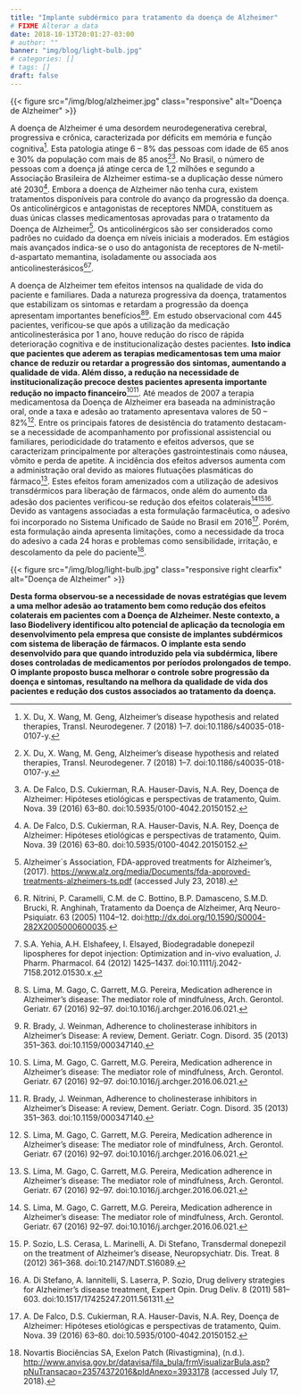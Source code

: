 ```yaml
---
title: "Implante subdérmico para tratamento da doença de Alzheimer"
# FIXME Alterar a data
date: 2018-10-13T20:01:27-03:00
# author: ""
banner: "img/blog/light-bulb.jpg"
# categories: []
# tags: []
draft: false
---
```


{{< figure src="/img/blog/alzheimer.jpg" class="responsive" alt="Doença de Alzheimer" >}}

A doença de Alzheimer é uma desordem neurodegenerativa cerebral, progressiva e crônica, caracterizada por déficits em memória e função cognitiva[^1]. Esta patologia atinge 6 – 8% das pessoas com idade de 65 anos e 30% da população com mais de 85 anos[^1][^2]. No Brasil, o número de pessoas com a doença já atinge cerca de 1,2 milhões e segundo a Associação Brasileira de Alzheimer estima-se a duplicação desse número até 2030[^2]. Embora a doença de Alzheimer não tenha cura, existem tratamentos disponíveis para controle do avanço da progressão da doença. Os anticolinérgicos e antagonistas de receptores NMDA, constituem as duas únicas classes medicamentosas aprovadas para o tratamento da Doença de Alzheimer[^3]. Os anticolinérgicos são ser considerados como padrões no cuidado da doença em níveis iniciais a moderados. Em estágios mais avançados indica-se o uso do antagonista de receptores de N-metil-d-aspartato memantina, isoladamente ou associada aos anticolinesterásicos[^4][^5].

A doença de Alzheimer tem efeitos intensos na qualidade de vida do paciente e familiares. Dada a natureza progressiva da doença, tratamentos que estabilizam os sintomas e retardam a progressão da doença apresentam importantes benefícios[^6][^7]. Em estudo observacional com 445 pacientes, verificou-se que após a utilização da medicação anticolinesterásica por 1 ano, houve redução do risco de rápida deterioração cognitiva e de institucionalização destes pacientes. **Isto indica que pacientes que aderem as terapias medicamentosas tem uma maior chance de reduzir ou retardar a progressão dos sintomas, aumentando a qualidade de vida. Além disso, a redução na necessidade de institucionalização precoce destes pacientes apresenta importante redução no impacto financeiro**[^6][^7]. Até meados de 2007 a terapia medicamentosa da Doença de Alzheimer era baseada na administração oral, onde a taxa e adesão ao tratamento apresentava valores de 50 – 82%[^6]. Entre os principais fatores de desistência do tratamento destacam-se a necessidade de acompanhamento por profissional assistencial ou familiares, periodicidade do tratamento e efeitos adversos, que se caracterizam principalmente por alterações gastrointestinais como náusea, vômito e perda de apetite. A incidência dos efeitos adversos aumenta com a administração oral devido as maiores flutuações plasmáticas do fármaco[^6]. Estes efeitos foram amenizados com a utilização de adesivos transdérmicos para liberação de fármacos, onde além do aumento da adesão dos pacientes verificou-se redução dos efeitos colaterais[^6][^8][^9]. Devido as vantagens associadas a esta formulação farmacêutica, o adesivo foi incorporado no Sistema Unificado de Saúde no Brasil em 2016[^2]. Porém, esta formulação ainda apresenta limitações, como a necessidade da troca do adesivo a cada 24 horas e problemas como sensibilidade, irritação, e descolamento da pele do paciente[^10].

{{< figure src="/img/blog/light-bulb.jpg" class="responsive right clearfix" alt="Doença de Alzheimer" >}}

**Desta forma observou-se a necessidade de novas estratégias que levem a uma melhor adesão ao tratamento bem como redução dos efeitos colaterais em pacientes com a Doença de Alzheimer. Neste contexto, a Iaso Biodelivery identificou alto potencial de aplicação da tecnologia em desenvolvimento pela empresa que consiste de implantes subdérmicos com sistema de liberação de fármacos. O implante esta sendo desenvolvido para que quando introduzido pela via subdérmica, libere doses controladas de medicamentos por períodos prolongados de tempo. O implante proposto busca melhorar o controle sobre progressão da doença e sintomas, resultando na melhora da qualidade de vida dos pacientes e redução dos custos associados ao tratamento da doença.**</p>

[^1]: X. Du, X. Wang, M. Geng, Alzheimer’s disease hypothesis and related therapies, Transl. Neurodegener. 7 (2018) 1–7. doi:10.1186/s40035-018-0107-y.

[^2]: A. De Falco, D.S. Cukierman, R.A. Hauser-Davis, N.A. Rey, Doença de Alzheimer: Hipóteses etiológicas e perspectivas de tratamento, Quim. Nova. 39 (2016) 63–80. doi:10.5935/0100-4042.20150152.

[^3]: Alzheimer´s Association, FDA-approved treatments for Alzheimer’s, (2017). https://www.alz.org/media/Documents/fda-approved-treatments-alzheimers-ts.pdf (accessed July 23, 2018).

[^4]: R. Nitrini, P. Caramelli, C.M. de C. Bottino, B.P. Damasceno, S.M.D. Brucki, R. Anghinah, Tratamento da Doença de Alzheimer, Arq Neuro-Psiquiatr. 63 (2005) 1104–12. doi:http://dx.doi.org/10.1590/S0004-282X2005000600035.

[^5]: S.A. Yehia, A.H. Elshafeey, I. Elsayed, Biodegradable donepezil lipospheres for depot injection: Optimization and in-vivo evaluation, J. Pharm. Pharmacol. 64 (2012) 1425–1437. doi:10.1111/j.2042-7158.2012.01530.x.

[^6]: S. Lima, M. Gago, C. Garrett, M.G. Pereira, Medication adherence in Alzheimer’s disease: The mediator role of mindfulness, Arch. Gerontol. Geriatr. 67 (2016) 92–97. doi:10.1016/j.archger.2016.06.021.

[^7]: R. Brady, J. Weinman, Adherence to cholinesterase inhibitors in Alzheimer’s Disease: A review, Dement. Geriatr. Cogn. Disord. 35 (2013) 351–363. doi:10.1159/000347140.

[^8]: P. Sozio, L.S. Cerasa, L. Marinelli, A. Di Stefano, Transdermal donepezil on the treatment of Alzheimer’s disease, Neuropsychiatr. Dis. Treat. 8 (2012) 361–368. doi:10.2147/NDT.S16089.

[^9]: A. Di Stefano, A. Iannitelli, S. Laserra, P. Sozio, Drug delivery strategies for Alzheimer’s disease treatment, Expert Opin. Drug Deliv. 8 (2011) 581–603. doi:10.1517/17425247.2011.561311.

[^10]: Novartis Biociências SA, Exelon Patch (Rivastigmina), (n.d.). http://www.anvisa.gov.br/datavisa/fila_bula/frmVisualizarBula.asp?pNuTransacao=23574372016&pIdAnexo=3933178 (accessed July 17, 2018).

[^11]: International Organization for Standardization, International Standard ISO 527-1. Plastics - Determination of tensile properties - Part 1: General Principles, (2012).

[^12]: A. Type, C. Collection, MTT Cell Proliferation Assay Instruction Guide, 6597 (n.d.) 1–6.

[^13]: Alzheimer’s disease market set for double-digit growth with forecast sales of $14.8Bn by 2026 | GlobalData Plc, (n.d.).

[^18]: Denis